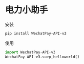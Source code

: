 # 电力小助手

安装
```shell script
pip install WechatPay-API-v3
```

使用
```python
import WechatPay-API-v3
WechatPay-API-v3.suep_helloworld()
```